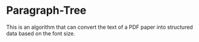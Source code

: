 # Paragraph-Tree
This is an algorithm that can convert the text of a PDF paper into structured data based on the font size. 

